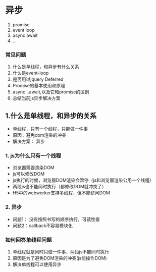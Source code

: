 # 异步

1. promise
2. event loop
3. async await
4. ...

### 常见问题

1. 什么是单线程，和异步有什么关系
2. 什么是event-loop
3. 是否用过jquery Deferred
4. Promise的基本使用和原理
5. async...await,以及它和promise的区别
6. 总结当前js异步解决方案

## 1.什么是单线程，和异步的关系

- 单线程，只有一个线程，只能做一件事
- 原因：避免dom渲染的冲突
- 解决方案： 异步

### 1. js为什么只有一个线程

- 浏览器需要渲染DOM
- js可以修改DOM
- js执行的时候，浏览器DOM渲染会暂停（js和浏览器渲染公用一个线程）
- 两段js也不能同时执行（都修改DOM就冲突了）
- H5中的webworker支持多线程，但不能访问DOM

### 2. 异步

- 问题1： 没有按照书写的顺序执行，可读性查
- 问题2：callback不容易模块化

### 如何回答单线程问题

1. 单线程就是同时只做一件事，两段js不能同时执行
2. 原因是为了避免DOM渲染的冲突(js能操作DOM)
3. 解决单线程可以使用异步
